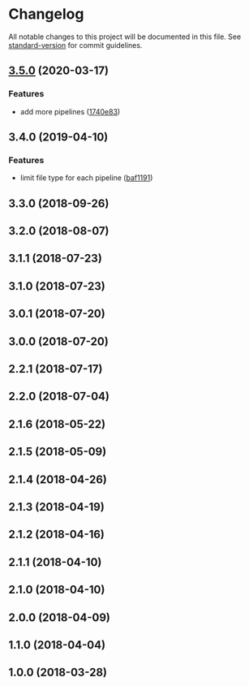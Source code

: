 # Changelog

All notable changes to this project will be documented in this file. See [standard-version](https://github.com/conventional-changelog/standard-version) for commit guidelines.

## [3.5.0](https://git.wlf.com/WuLiFang/uploader/compare/v3.4.0...v3.5.0) (2020-03-17)


### Features

* add more pipelines ([1740e83](https://git.wlf.com/WuLiFang/uploader/commit/1740e83))

## 3.4.0 (2019-04-10)

### Features

- limit file type for each pipeline ([baf1191](https://github.com/WuLiFang/uploader/commit/baf1191))

## 3.3.0 (2018-09-26)

## 3.2.0 (2018-08-07)

## 3.1.1 (2018-07-23)

## 3.1.0 (2018-07-23)

## 3.0.1 (2018-07-20)

## 3.0.0 (2018-07-20)

## 2.2.1 (2018-07-17)

## 2.2.0 (2018-07-04)

## 2.1.6 (2018-05-22)

## 2.1.5 (2018-05-09)

## 2.1.4 (2018-04-26)

## 2.1.3 (2018-04-19)

## 2.1.2 (2018-04-16)

## 2.1.1 (2018-04-10)

## 2.1.0 (2018-04-10)

## 2.0.0 (2018-04-09)

## 1.1.0 (2018-04-04)

## 1.0.0 (2018-03-28)
